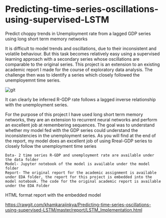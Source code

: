 # Predicting-time-series-oscillations-using-supervised-LSTM
Predict choppy trends in Unemployment rate from a lagged GDP series using long short term memory networks

It is difficult to model trends and oscillations, due to their inconsistent and volatile behaviour. But this task becomes relatively easy using a supervised learning approach with a secondary series whose oscillations are comparable to the original series. This project is an extension to an existing academic report I made for the course of exploratory data analysis. The challenge then was to identify a series which closely followed the unemployemnt time series. 

![git](https://user-images.githubusercontent.com/29556523/27756326-8e9a4d24-5dc4-11e7-8510-f14446a56f2c.png)

It can clearly be inferred R-GDP rate follows a lagged inverse relationship with the unemployment series. 

For the purpose of this project I have used long short term memory networks, they are an extension to recurrent neural networks and perform an excellent job at remembering sequences. The goal was to understand whether my model fed with the GDP series could understand the inconsistencies in the unemployment series. As you will find at the end of the report, my model does an excellent job of using Rreal-GDP series to closely follow the unemployment time series

```
Data- 2 time series R-GDP and unemployment rate are available under the data folder
Model- Jupyter notebook of the model is available under the model folder
Report- The original report for the academic assignment is available under EDA folder, the report for this project is embedded into the model notebook. The code for the original academic report is available under the EDA Folder 
```
HTML format report with the embedded model

https://rawgit.com/khamkarajinkya/Predicting-time-series-oscillations-using-supervised-LSTM/master/report/LSTM_Implementation.html
